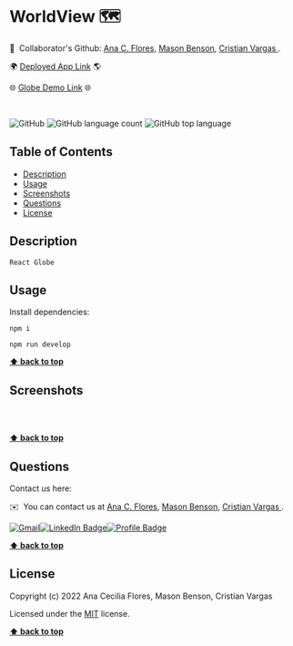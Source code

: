 # WorldView 🗺

🤝  Collaborator's Github: [Ana C. Flores](https://github.com/anacecyflores1), [Mason Benson](https://github.com/mbenson025), [Cristian Vargas ](https://github.com/vcristian1).

🌍 [Deployed App Link](https://my-world-view.herokuapp.com/) 🌎

🌐 [Globe Demo Link](https://wvtestapp.herokuapp.com/) 🌐

<br>

![GitHub](https://img.shields.io/github/license/anacecyflores1/WorldView)
![GitHub language count](https://img.shields.io/github/languages/count/anacecyflores1/WorldView)
![GitHub top language](https://img.shields.io/github/languages/top/anacecyflores1/WorldView)

## Table of Contents

- [Description](#description)
- [Usage](#usage)
- [Screenshots](#screenshots)
- [Questions](#questions)
- [License](#license)

## Description

```
React Globe
```

## Usage

Install dependencies:

```
npm i
```

```
npm run develop
```

**[⬆ back to top](#table-of-contents)**

## Screenshots

```

```

<br>
<img src="./src/assets/" alt="" title=""> 
<br>

**[⬆ back to top](#table-of-contents)**

## Questions

Contact us here:

✉️  You can contact us at [Ana C. Flores](mailto:anacecyflores1@gmail.com), [Mason Benson](mailto:mbenson025@gmail.com), [Cristian Vargas ](mailto:cristian.v0223@gmail.com).

<a href="mailto: anacecyflores1@gmail.com"><img src="https://img.shields.io/badge/Gmail-D14836?style=for-the-badge&logo=gmail&logoColor=white&color=071A2C" alt="Gmail"/></a><a href="https://www.linkedin.com/in/anacecyflores/"><img src="https://img.shields.io/badge/LinkedIn-blue?style=for-the-badge&logo=linkedin&logoColor=white&color=071A2C" alt="LinkedIn Badge"/></a><a href="https://cecy-professional-portfolio.herokuapp.com/" target="_blank"><img src="https://img.shields.io/badge/Profile-430098?style=for-the-badge&logo=heroku&logoColor=white&color=071A2C" alt="Profile Badge"/></a>

**[⬆ back to top](#table-of-contents)**

## License

Copyright (c) 2022 Ana Cecilia Flores, Mason Benson, Cristian Vargas

Licensed under the [MIT](LICENSE) license.

**[⬆ back to top](#table-of-contents)**
